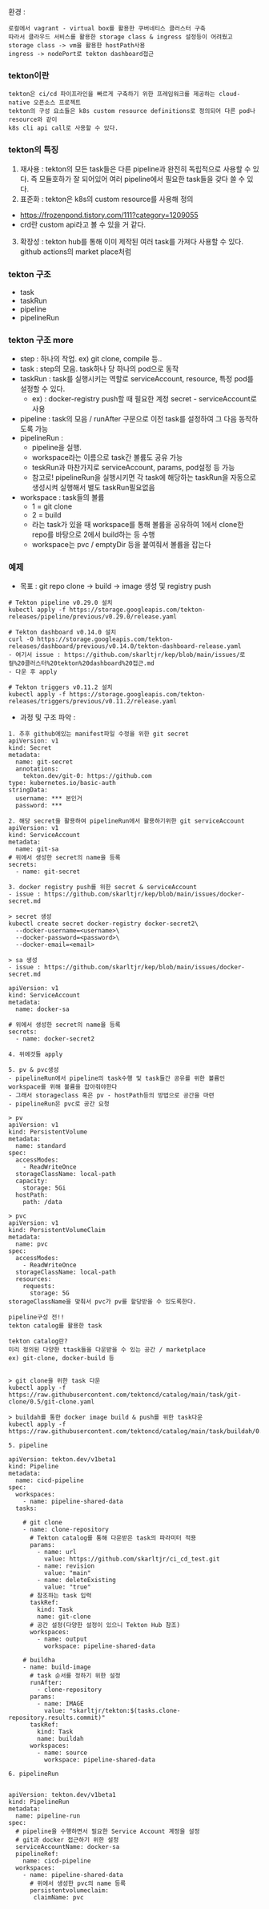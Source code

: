 환경 : 
```
로컬에서 vagrant - virtual box를 활용한 쿠버네티스 클러스터 구축
따라서 클라우드 서비스를 활용한 storage class & ingress 설정등이 어려웠고 
storage class -> vm을 활용한 hostPath사용
ingress -> nodePort로 tekton dashboard접근
```

### tekton이란
```
tekton은 ci/cd 파이프라인을 빠르게 구축하기 위한 프레임워크를 제공하는 cloud-native 오픈소스 프로젝트
tekton의 구성 요소들은 k8s custom resource definitions로 정의되어 다른 pod나 resource와 같이
k8s cli api call로 사용할 수 있다.
```

### tekton의 특징
1. 재사용 : tekton의 모든 task들은 다른 pipeline과 완전히 독립적으로 사용할 수 있다. 
즉 모듈호하가 잘 되어있어 여러 pipeline에서 필요한 task들을 갖다 쓸 수 있다.
2. 표준화 : tekton은 k8s의 custom resource를 사용해 정의
 - https://frozenpond.tistory.com/111?category=1209055
 - crd란 custom api라고 볼 수 있을 거 같다.
3. 확장성 : tekton hub를 통해 이미 제작된 여러 task를 가져다 사용할 수 있다. github actions의 market place처럼


### tekton 구조
- task
- taskRun
- pipeline
- pipelineRun


### tekton 구조 more
- step : 하나의 작업. ex) git clone, compile 등..
- task : step의 모음. task하나 당 하나의 pod으로 동작
- taskRun : task를 실행시키는 역할로 serviceAccount, resource, 특정 pod를 설정할 수 있다.
  - ex) : docker-registry push할 때 필요한 계정 secret - serviceAccount로 사용
- pipeline : task의 모음 / runAfter 구문으로 이전 task를 설정하여 그 다음 동작하도록 가능
- pipelineRun : 
  - pipeline을 실행. 
  - workspace라는 이름으로 task간 볼륨도 공유 가능
  - teskRun과 마찬가지로 serviceAccount, params, pod설정 등 가능
  - 참고로! pipelineRun을 실행시키면 각 task에 해당하는 taskRun을 자동으로 생성시켜 실행해서 별도 taskRun필요없음
- workspace : task들의 볼륨
  - 1 = git clone
  - 2 = build
  - 라는 task가 있을 때 workspace를 통해 볼륨을 공유하여 1에서 clone한 repo를 바탕으로 2에서 build하는 등 수행
  - workspace는 pvc / emptyDir 등을 붙여줘서 볼륨을 잡는다

### 예제
- 목표 : git repo clone -> build -> image 생성 및 registry push
```
# Tekton pipeline v0.29.0 설치
kubectl apply -f https://storage.googleapis.com/tekton-releases/pipeline/previous/v0.29.0/release.yaml

# Tekton dashboard v0.14.0 설치
curl -O https://storage.googleapis.com/tekton-releases/dashboard/previous/v0.14.0/tekton-dashboard-release.yaml
- 여기서 issue : https://github.com/skarltjr/kep/blob/main/issues/로컬%20클러스터%20tekton%20dashboard%20접근.md
- 다운 후 apply

# Tekton triggers v0.11.2 설치 
kubectl apply -f https://storage.googleapis.com/tekton-releases/triggers/previous/v0.11.2/release.yaml
```
- 과정 및 구조 파악 : 
```
1. 추후 github에있는 manifest파일 수정을 위한 git secret
apiVersion: v1
kind: Secret
metadata:
  name: git-secret
  annotations:
    tekton.dev/git-0: https://github.com
type: kubernetes.io/basic-auth
stringData:
  username: *** 본인거
  password: ***
```
```
2. 해당 secret을 활용하여 pipelineRun에서 활용하기위한 git serviceAccount
apiVersion: v1
kind: ServiceAccount
metadata:
  name: git-sa
# 위에서 생성한 secret의 name을 등록
secrets:
  - name: git-secret
```
```
3. docker registry push를 위한 secret & serviceAccount
- issue : https://github.com/skarltjr/kep/blob/main/issues/docker-secret.md

> secret 생성
kubectl create secret docker-registry docker-secret2\ 
  --docker-username=<username>\
  --docker-password=<password>\
  --docker-email=<email>
  
> sa 생성
- issue : https://github.com/skarltjr/kep/blob/main/issues/docker-secret.md

apiVersion: v1
kind: ServiceAccount
metadata:
  name: docker-sa

# 위에서 생성한 secret의 name을 등록
secrets:
  - name: docker-secret2
```
```
4. 위에것들 apply
```
```
5. pv & pvc생성
- pipelineRun에서 pipeline의 task수행 및 task들간 공유를 위한 볼륨인 workspace를 위해 볼륨을 잡아줘야한다
- 그래서 storageclass 혹은 pv - hostPath등의 방법으로 공간을 마련
- pipelineRun은 pvc로 공간 요청

> pv
apiVersion: v1
kind: PersistentVolume
metadata:
  name: standard
spec:
  accessModes:
    - ReadWriteOnce
  storageClassName: local-path
  capacity:
    storage: 5Gi
  hostPath:
    path: /data
    
> pvc
apiVersion: v1
kind: PersistentVolumeClaim
metadata:
  name: pvc
spec:
  accessModes:
    - ReadWriteOnce
  storageClassName: local-path
  resources:
    requests:
      storage: 5G
storageClassName을 맞춰서 pvc가 pv를 할당받을 수 있도록한다.
```

```
pipeline구성 전!!
tekton catalog를 활용한 task

tekton catalog란?
미리 정의된 다양한 ttask들을 다운받을 수 있는 공간 / marketplace
ex) git-clone, docker-build 등


> git clone을 위한 task 다운
kubectl apply -f https://raw.githubusercontent.com/tektoncd/catalog/main/task/git-clone/0.5/git-clone.yaml

> buildah를 통한 docker image build & push를 위한 task다운
kubectl apply -f https://raw.githubusercontent.com/tektoncd/catalog/main/task/buildah/0.3/buildah.yaml 

```
```
5. pipeline

apiVersion: tekton.dev/v1beta1
kind: Pipeline
metadata:
  name: cicd-pipeline
spec:
  workspaces:
    - name: pipeline-shared-data
  tasks:

    # git clone
    - name: clone-repository
      # Tekton catalog를 통해 다운받은 task의 파라미터 적용
      params:
        - name: url
          value: https://github.com/skarltjr/ci_cd_test.git
        - name: revision
          value: "main"
        - name: deleteExisting
          value: "true"
      # 참조하는 task 입력
      taskRef:
        kind: Task
        name: git-clone
      # 공간 설정(다양한 설정이 있으니 Tekton Hub 참조)
      workspaces:
        - name: output
          workspace: pipeline-shared-data

    # buildha
    - name: build-image
      # task 순서를 정하기 위한 설정
      runAfter:
        - clone-repository
      params:
        - name: IMAGE
          value: "skarltjr/tekton:$(tasks.clone-repository.results.commit)"
      taskRef:
        kind: Task
        name: buildah
      workspaces:
        - name: source
          workspace: pipeline-shared-data
```
```
6. pipelineRun
  
  
apiVersion: tekton.dev/v1beta1
kind: PipelineRun
metadata:
  name: pipeline-run
spec:
  # pipeline을 수행하면서 필요한 Service Account 계정을 설정
  # git과 docker 접근하기 위한 설정
  serviceAccountName: docker-sa
  pipelineRef:
    name: cicd-pipeline
  workspaces:
    - name: pipeline-shared-data
      # 위에서 생성한 pvc의 name 등록
      persistentvolumeclaim:
       claimName: pvc
```
